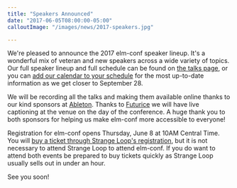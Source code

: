 ```yaml
---
title: "Speakers Announced"
date: "2017-06-05T08:00:00-05:00"
calloutImage: "/images/news/2017-speakers.jpg"

---
```


We're pleased to announce the 2017 elm-conf speaker lineup.
It's a wonderful mix of veteran and new speakers across a wide variety of topics.
Our full speaker lineup and full schedule can be found on [the talks page](/talks/), or you can [add our calendar to your schedule](webcal://www.elm-conf.us/talks/index.ics) for the most up-to-date information as we get closer to September 28.

We will be recording all the talks and making them available online thanks to our kind sponsors at [Ableton](http://localhost:1313/sponsors/ableton/).
Thanks to [Futurice](http://futurice.com/) we will have live captioning at the venue on the day of the conference.
A huge thank you to both sponsors for helping us make elm-conf more accessible to everyone!

Registration for elm-conf opens Thursday, June 8 at 10AM Central Time.
You will [buy a ticket through Strange Loop's registration](https://thestrangeloop.com/register.html), but it is not necessary to attend Strange Loop to attend elm-conf.
If you do want to attend both events be prepared to buy tickets quickly as Strange Loop usually sells out in under an hour.

See you soon!

<!--more-->
